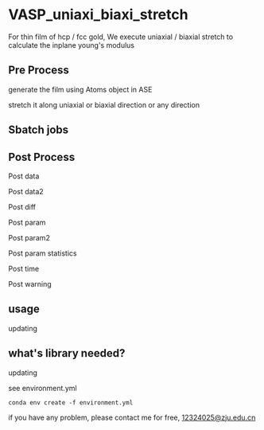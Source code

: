 # VASP_uniaxi_biaxi_stretch
For thin film of hcp / fcc gold, We execute uniaxial / biaxial stretch to calculate the inplane young's modulus

## Pre Process
generate the film using Atoms object in ASE

stretch it along uniaxial or biaxial direction or any direction

## Sbatch jobs



## Post Process
Post data

Post data2

Post diff

Post param

Post param2

Post param statistics

Post time

Post warning

## usage
updating

## what's library needed?
updating

see environment.yml
```shell
conda env create -f environment.yml
```

if you have any problem, please contact me for free, 12324025@zju.edu.cn

